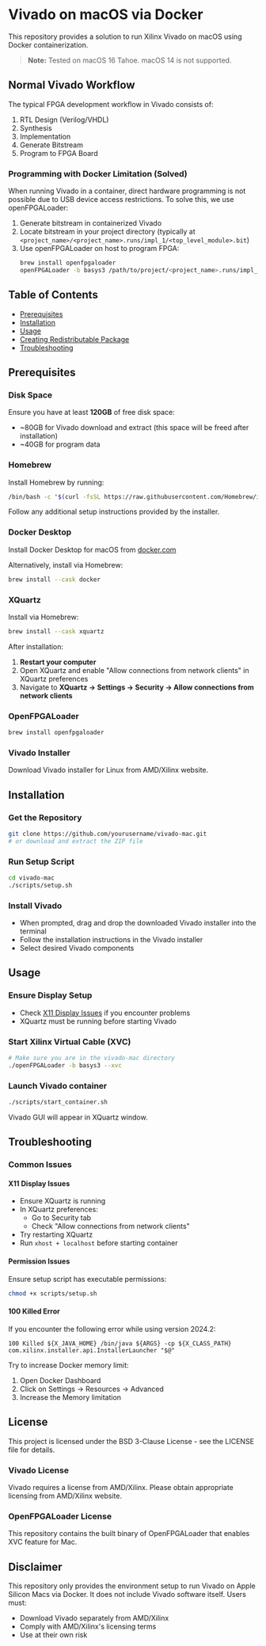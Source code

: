 # Vivado on macOS via Docker

This repository provides a solution to run Xilinx Vivado on macOS using Docker containerization.

> **Note:** Tested on macOS 16 Tahoe. macOS 14 is not supported.

## Normal Vivado Workflow

The typical FPGA development workflow in Vivado consists of:
1. RTL Design (Verilog/VHDL)
2. Synthesis  
3. Implementation
4. Generate Bitstream
5. Program to FPGA Board

### Programming with Docker Limitation (Solved)

When running Vivado in a container, direct hardware programming is not possible due to USB device access restrictions. To solve this, we use openFPGALoader:

1. Generate bitstream in containerized Vivado
2. Locate bitstream in your project directory (typically at `<project_name>/<project_name>.runs/impl_1/<top_level_module>.bit`)
3. Use openFPGALoader on host to program FPGA:
   ```bash
   brew install openfpgaloader
   openFPGALoader -b basys3 /path/to/project/<project_name>.runs/impl_1/<top_level_module>.bit
   ```

## Table of Contents
- [Prerequisites](#prerequisites)
- [Installation](#installation)
- [Usage](#usage)
- [Creating Redistributable Package](#creating-redistributable-package)
- [Troubleshooting](#troubleshooting)

## Prerequisites

### Disk Space
Ensure you have at least **120GB** of free disk space:
- ~80GB for Vivado download and extract (this space will be freed after installation)
- ~40GB for program data

### Homebrew
Install Homebrew by running:
```bash
/bin/bash -c "$(curl -fsSL https://raw.githubusercontent.com/Homebrew/install/HEAD/install.sh)"
```
Follow any additional setup instructions provided by the installer.

### Docker Desktop
Install Docker Desktop for macOS from [docker.com](https://www.docker.com/products/docker-desktop)

Alternatively, install via Homebrew:
```bash
brew install --cask docker
```

### XQuartz
Install via Homebrew:
```bash
brew install --cask xquartz
```

After installation:
1. **Restart your computer**
2. Open XQuartz and enable "Allow connections from network clients" in XQuartz preferences
3. Navigate to **XQuartz → Settings → Security → Allow connections from network clients**

### OpenFPGALoader
```bash
brew install openfpgaloader
```

### Vivado Installer
Download Vivado installer for Linux from AMD/Xilinx website.

## Installation

### Get the Repository
```bash
git clone https://github.com/yourusername/vivado-mac.git
# or download and extract the ZIP file
```

### Run Setup Script
```bash
cd vivado-mac
./scripts/setup.sh
```

### Install Vivado
- When prompted, drag and drop the downloaded Vivado installer into the terminal
- Follow the installation instructions in the Vivado installer  
- Select desired Vivado components

## Usage

### Ensure Display Setup
- Check [X11 Display Issues](#x11-display-issues) if you encounter problems
- XQuartz must be running before starting Vivado

### Start Xilinx Virtual Cable (XVC)
```bash
# Make sure you are in the vivado-mac directory
./openFPGALoader -b basys3 --xvc
```

### Launch Vivado container
```bash
./scripts/start_container.sh
```
Vivado GUI will appear in XQuartz window.


## Troubleshooting

### Common Issues

#### X11 Display Issues
- Ensure XQuartz is running
- In XQuartz preferences:
  - Go to Security tab
  - Check "Allow connections from network clients"
- Try restarting XQuartz
- Run `xhost + localhost` before starting container

#### Permission Issues
Ensure setup script has executable permissions:
```bash
chmod +x scripts/setup.sh
```

#### 100 Killed Error
If you encounter the following error while using version 2024.2:
```
100 Killed ${X_JAVA_HOME} /bin/java ${ARGS} -cp ${X_CLASS_PATH} com.xilinx.installer.api.InstallerLauncher "$@"
```

Try to increase Docker memory limit:
1. Open Docker Dashboard
2. Click on Settings → Resources → Advanced
3. Increase the Memory limitation

## License

This project is licensed under the BSD 3-Clause License - see the LICENSE file for details.

### Vivado License
Vivado requires a license from AMD/Xilinx. Please obtain appropriate licensing from AMD/Xilinx website.

### OpenFPGALoader License
This repository contains the built binary of OpenFPGALoader that enables XVC feature for Mac.

## Disclaimer

This repository only provides the environment setup to run Vivado on Apple Silicon Macs via Docker. It does not include Vivado software itself. Users must:

- Download Vivado separately from AMD/Xilinx
- Comply with AMD/Xilinx's licensing terms
- Use at their own risk